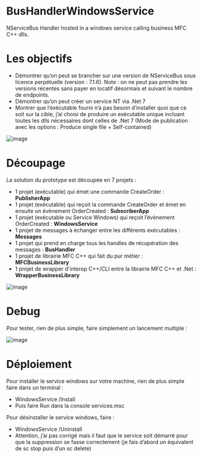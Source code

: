 # BusHandlerWindowsService

NServiceBus Handler hosted in a windows service calling business MFC C++ dlls.

# Les objectifs

-	Démontrer qu’on peut se brancher sur une version de NServiceBus sous licence perpétuelle (version : 7.1.6). Note : on ne peut pas prendre les versions récentes sans payer en locatif désormais et suivant le nombre de endpoints.
-	Démontrer qu’on peut créer un service NT via .Net 7
-	Montrer que l’exécutable fourni n’a pas besoin d’installer quoi que ce soit sur la cible, j’ai choisi de produire un exécutable unique incluant toutes les dlls nécessaires dont celles de .Net 7 (Mode de publication avec les options : Produce single file + Self-contained)

![image](https://github.com/acoudene/BusHandlerWindowsService/assets/12967802/a309e18f-4733-4e5b-a131-a298bdcdccf9)

# Découpage

La solution du prototype est découpée en 7 projets :
-	1 projet (exécutable) qui émet une commande CreateOrder : **PublisherApp**
-	1 projet (exécutable) qui reçoit la commande CreateOrder et émet en ensuite un évènement OrderCreated : **SubscriberApp**
-	1 projet (exécutable ou Service Windows) qui reçoit l’évènement OrderCreated : **WindowsService**
-	1 projet de messages à échanger entre les différents exécutables : **Messages**
-	1 projet qui prend en charge tous les handles de récupération des messages : **BusHandler**
-	1 projet de librairie MFC C++ qui fait du pur métier : **MFCBusinessLibrary**
-	1 projet de wrapper d'interop C++/CLI entre la librairie MFC C++ et .Net : **WrapperBusinessLibrary**

![image](https://github.com/acoudene/BusHandlerWindowsService/assets/12967802/cb3d1df8-439d-47e7-828f-6fa3854898cf)

# Debug

Pour tester, rien de plus simple, faire simplement un lancement multiple :

![image](https://github.com/acoudene/BusHandlerWindowsService/assets/12967802/ac21e5fd-8e0a-4088-8651-0858ccd7b148)

# Déploiement

Pour installer le service windows sur votre machine, rien de plus simple faire dans un terminal :
-	WindowsService /Install
-	Puis faire Run dans la console services.msc

Pour désinstaller le service windows, faire :
-	WindowsService /Uninstall
-	Attention, j’ai pas corrigé mais il faut que le service soit démarré pour que la suppression se fasse correctement (je fais d’abord un équivalent de sc stop puis d’un sc delete)
